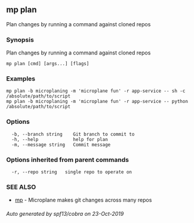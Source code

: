 ## mp plan

Plan changes by running a command against cloned repos

### Synopsis


Plan changes by running a command against cloned repos

```
mp plan [cmd] [args...] [flags]
```

### Examples

```
mp plan -b microplaning -m 'microplane fun' -r app-service -- sh -c /absolute/path/to/script
mp plan -b microplaning -m 'microplane fun' -r app-service -- python /absolute/path/to/script
```

### Options

```
  -b, --branch string    Git branch to commit to
  -h, --help             help for plan
  -m, --message string   Commit message
```

### Options inherited from parent commands

```
  -r, --repo string   single repo to operate on
```

### SEE ALSO
* [mp](mp.md)	 - Microplane makes git changes across many repos

###### Auto generated by spf13/cobra on 23-Oct-2019
